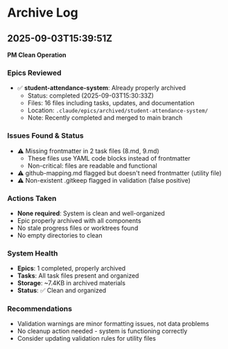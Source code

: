 # Archive Log

## 2025-09-03T15:39:51Z
**PM Clean Operation**

### Epics Reviewed
- ✅ **student-attendance-system**: Already properly archived
  - Status: completed (2025-09-03T15:30:33Z)
  - Files: 16 files including tasks, updates, and documentation  
  - Location: `.claude/epics/archived/student-attendance-system/`
  - Note: Recently completed and merged to main branch

### Issues Found & Status
- ⚠️ Missing frontmatter in 2 task files (8.md, 9.md)
  - These files use YAML code blocks instead of frontmatter
  - Non-critical: files are readable and functional
- ⚠️ github-mapping.md flagged but doesn't need frontmatter (utility file)
- ⚠️ Non-existent .gitkeep flagged in validation (false positive)

### Actions Taken
- **None required**: System is clean and well-organized
- Epic properly archived with all components
- No stale progress files or worktrees found
- No empty directories to clean

### System Health
- **Epics**: 1 completed, properly archived
- **Tasks**: All task files present and organized
- **Storage**: ~7.4KB in archived materials
- **Status**: ✅ Clean and organized

### Recommendations
- Validation warnings are minor formatting issues, not data problems
- No cleanup action needed - system is functioning correctly
- Consider updating validation rules for utility files